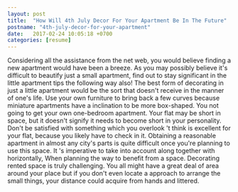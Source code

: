 ```yaml
---
layout: post
title:  "How Will 4th July Decor For Your Apartment Be In The Future"
postname: "4th-july-decor-for-your-apartment"
date:   2017-02-24 10:05:18 +0700
categories: [resume]
---
```

Considering all the assistance from the net web, you would believe finding a new apartment would have been a breeze. As you may possibly believe it's difficult to beautify just a small apartment, find out to stay significant in the little apartment tips the following way also! The best form of decorating in just a little apartment would be the sort that doesn't receive in the manner of one's life. Use your own furniture to bring back a few curves because miniature apartments have a inclination to be more box-shaped. You not going to get your own one-bedroom apartment. Your flat may be short in space, but it doesn't signify it needs to become short in your personality. Don't be satisfied with something which you overlook 't think is excellent for your flat, because you likely have to check in it. Obtaining a reasonable apartment in almost any city's parts is quite difficult once you're planning to use this space. It 's imperative to take into account along together with horizontally, When planning the way to benefit from a space. Decorating rented space is truly challenging. You all might have a great deal of area around your place but if you don't even locate a approach to arrange the small things, your distance could acquire from hands and littered.
